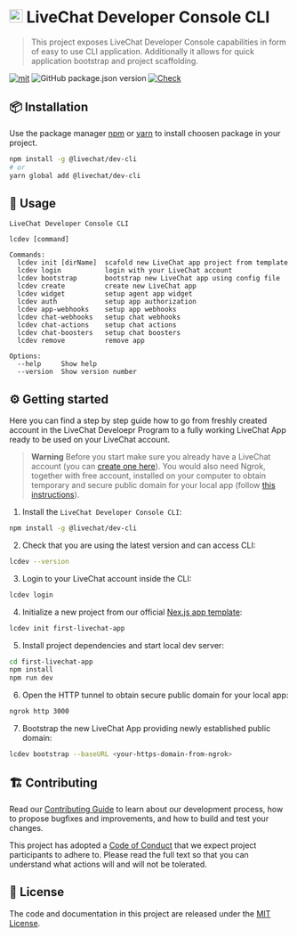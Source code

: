# <img src="https://livechat.design/images/livechat/DIGITAL%20%28RGB%29/SVG/Mark_RGB_Orange.svg" widht="24px" height="24px" /> LiveChat Developer Console CLI

> This project exposes LiveChat Developer Console capabilities in form of easy to use CLI application. Additionally it allows for quick application bootstrap and project scaffolding.

[![mit](https://img.shields.io/badge/license-MIT-blue.svg)](https://choosealicense.com/licenses/mit/)
![GitHub package.json version](https://img.shields.io/github/package-json/v/livechat/dev-cli)
[![Check](https://github.com/livechat/dev-cli/actions/workflows/check.yml/badge.svg?branch=main)](https://github.com/livechat/dev-cli/actions/workflows/check.yml)

## 📦 Installation

Use the package manager [npm](https://www.npmjs.com/) or [yarn](https://yarnpkg.com/) to install choosen package in your project.

```bash
npm install -g @livechat/dev-cli
# or
yarn global add @livechat/dev-cli
```

## 🚀 Usage

```text
LiveChat Developer Console CLI

lcdev [command]

Commands:
  lcdev init [dirName]  scafold new LiveChat app project from template
  lcdev login           login with your LiveChat account
  lcdev bootstrap       bootstrap new LiveChat app using config file
  lcdev create          create new LiveChat app
  lcdev widget          setup agent app widget
  lcdev auth            setup app authorization
  lcdev app-webhooks    setup app webhooks
  lcdev chat-webhooks   setup chat webhooks
  lcdev chat-actions    setup chat actions
  lcdev chat-boosters   setup chat boosters
  lcdev remove          remove app

Options:
  --help     Show help
  --version  Show version number
```

## ⚙️ Getting started

Here you can find a step by step guide how to go from freshly created account in the LiveChat Develoepr Program to a fully working LiveChat App ready to be used on your LiveChat account.

> **Warning**
> Before you start make sure you already have a LiveChat account (you can [create one here](https://accounts.livechat.com/signup)). You would also need Ngrok, together with free account, installed on your computer to obtain temporary and secure public domain for your local app (follow [this instructions](https://ngrok.com/download)).

1. Install the `LiveChat Developer Console CLI`:

```sh
npm install -g @livechat/dev-cli
```

2. Check that you are using the latest version and can access CLI:

```sh
lcdev --version
```

3. Login to your LiveChat account inside the CLI:

```sh
lcdev login
```

4. Initialize a new project from our official [Nex.js app template](https://github.com/livechat/next-app):

```sh
lcdev init first-livechat-app
```

5. Install project dependencies and start local dev server:

```sh
cd first-livechat-app
npm install
npm run dev
```

6. Open the HTTP tunnel to obtain secure public domain for your local app:

```sh
ngrok http 3000
```

7. Bootstrap the new LiveChat App providing newly established public domain:

```sh
lcdev bootstrap --baseURL <your-https-domain-from-ngrok>
```

## 🏗 Contributing

Read our [Contributing Guide](CONTRIBUTING.md) to learn about our development process, how to propose bugfixes and improvements, and how to build and test your changes.

This project has adopted a [Code of Conduct](CODE_OF_CONDUCT.md) that we expect project participants to adhere to. Please read the full text so that you can understand what actions will and will not be tolerated.

## 📃 License

The code and documentation in this project are released under the [MIT License](https://choosealicense.com/licenses/mit/).
